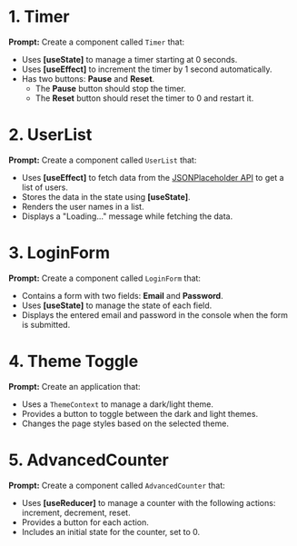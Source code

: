 # **1. Timer**
**Prompt:** Create a component called `Timer` that:  
- Uses **[useState]** to manage a timer starting at 0 seconds.  
- Uses **[useEffect]** to increment the timer by 1 second automatically.  
- Has two buttons: **Pause** and **Reset**.  
  - The **Pause** button should stop the timer.  
  - The **Reset** button should reset the timer to 0 and restart it.

# **2. UserList**
**Prompt:** Create a component called `UserList` that:  
- Uses **[useEffect]** to fetch data from the [JSONPlaceholder API](https://jsonplaceholder.typicode.com/users) to get a list of users.  
- Stores the data in the state using **[useState]**.  
- Renders the user names in a list.  
- Displays a "Loading..." message while fetching the data.

# **3. LoginForm**
**Prompt:** Create a component called `LoginForm` that:  
- Contains a form with two fields: **Email** and **Password**.  
- Uses **[useState]** to manage the state of each field.  
- Displays the entered email and password in the console when the form is submitted.

# **4. Theme Toggle**
**Prompt:** Create an application that:  
- Uses a `ThemeContext` to manage a dark/light theme.  
- Provides a button to toggle between the dark and light themes.  
- Changes the page styles based on the selected theme.

# **5. AdvancedCounter**
**Prompt:** Create a component called `AdvancedCounter` that:  
- Uses **[useReducer]** to manage a counter with the following actions: increment, decrement, reset.  
- Provides a button for each action.  
- Includes an initial state for the counter, set to 0.
